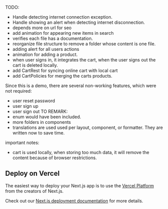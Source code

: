 TODO:
- Handle detecting internet connection exception.
- Handle showing an alert when detecting internet disconnection.
- depends more on url for seo
- add animation for appearing new items in search
- verifies each file has a documentation.
- reorganize file structure to remove a folder whose content is one file.
- adding alert for all users actions
- animation for adding a product.
- when user signs in, it integrates the cart, when the user signs out the cart is deleted locally.
- add CartRest for syncing online cart with local cart
- add CartPolicies for merging the carts products.


Since this is a demo, there are several non-working features, which were not required:
- user reset password
- user sign up
- user sign out 
TO REMARK:
- enum would have been included.
- more folders in components
- translations are used used per layout, component, or formatter. They are written now to save time.

important notes:
- cart is used locally, when storing too much data, it will remove the content because of browser restrictions.

## Deploy on Vercel

The easiest way to deploy your Next.js app is to use the [Vercel Platform](https://vercel.com/new?utm_medium=default-template&filter=next.js&utm_source=create-next-app&utm_campaign=create-next-app-readme) from the creators of Next.js.

Check out our [Next.js deployment documentation](https://nextjs.org/docs/app/building-your-application/deploying) for more details.
